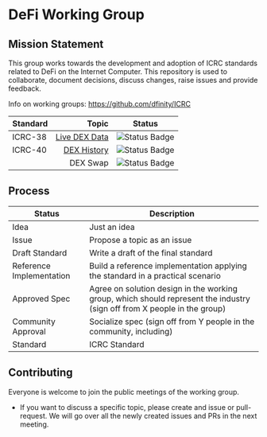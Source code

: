 # DeFi Working Group

## Mission Statement
This group works towards the development and adoption of ICRC standards related to DeFi on the Internet Computer. This repository is used to collaborate, document decisions, discuss changes, raise issues and provide feedback.


Info on working groups: https://github.com/dfinity/ICRC

| Standard   |      Topic      |  Status |
|----------|-------------:|------|
| ICRC-38 |  [Live DEX Data](https://github.com/dfinity/ICRC/issues/45) | ![Status Badge](https://img.shields.io/badge/STATUS-DRAFT-ffcc00.svg) |
| ICRC-40 |  [DEX History](https://github.com/dfinity/ICRC/issues/47) | ![Status Badge](https://img.shields.io/badge/STATUS-IDEA-888888.svg) |
|  |  DEX Swap | ![Status Badge](https://img.shields.io/badge/STATUS-IDEA-888888.svg) |

## Process
| Status                   | Description                                                                                                              |
|--------------------------|--------------------------------------------------------------------------------------------------------------------------|
| Idea                    | Just an idea                                                                                              |
| Issue                    | Propose a topic as an issue                                                                                              |
| Draft Standard           | Write a draft of the final standard                                                                                      |
| Reference Implementation | Build a reference implementation applying the standard in a practical scenario                                           |
| Approved Spec            | Agree on solution design in the working group, which should represent the industry (sign off from X people in the group) |
| Community Approval       | Socialize spec (sign off from Y people in the community, including)                                                      |
| Standard                 | ICRC Standard                                                                                                            |
## Contributing

Everyone is welcome to join the public meetings of the working group.
* If you want to discuss a specific topic, please create and issue or pull-request. We will go over all the newly created issues and PRs in the next meeting.
